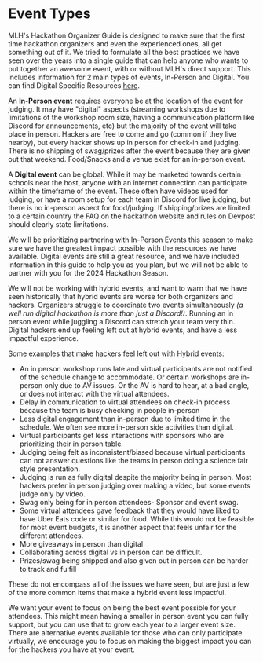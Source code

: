 # Event Types

MLH's Hackathon Organizer Guide is designed to make sure that the first time hackathon organizers and even the experienced ones, all get something out of it. We tried to formulate all the best practices we have seen over the years into a single guide that can help anyone who wants to put together an awesome event, with or without MLH's direct support. This includes information for 2 main types of events, In-Person and Digital. You can find Digital Specific Resources [here](digital-events/).

An **In-Person event** requires everyone be at the location of the event for judging. It may have "digital" aspects (streaming workshops due to limitations of the workshop room size, having a communication platform like Discord for announcements, etc) but the majority of the event will take place in person. Hackers are free to come and go (common if they live nearby), but every hacker shows up in person for check-in and judging. There is no shipping of swag/prizes after the event because they are given out that weekend. Food/Snacks and a venue exist for an in-person event.&#x20;

A **Digital event** can be global. While it may be marketed towards certain schools near the host, anyone with an internet connection can participate within the timeframe of the event. These often have videos used for judging, or have a room setup for each team in Discord for live judging, but there is no in-person aspect for food/judging. If shipping/prizes are limited to a certain country the FAQ on the hackathon website and rules on Devpost should clearly state limitations.&#x20;

We will be prioritizing partnering with In-Person Events this season to make sure we have the greatest impact possible with the resources we have available. Digital events are still a great resource, and we have included information in this guide to help you as you plan, but we will not be able to partner with you for the 2024 Hackathon Season.&#x20;

We will not be working with hybrid events, and want to warn that we have seen historically that hybrid events are worse for both organizers and hackers. Organizers struggle to coordinate two events simultaneously _(a well run digital hackathon is more than just a Discord!)_. Running an in person event while juggling a Discord can stretch your team very thin. Digital hackers end up feeling left out at hybrid events, and have a less impactful experience.&#x20;

Some examples that make hackers feel left out with Hybrid events:

* An in person workshop runs late and virtual participants are not notified of the schedule change to accommodate. Or certain workshops are in-person only due to AV issues. Or the AV is hard to hear, at a bad angle, or does not interact with the virtual attendees.&#x20;
* Delay in communication to virtual attendees on check-in process because the team is busy checking in people in-person
* Less digital engagement than in-person due to limited time in the schedule. We often see more in-person side activities than digital.
* Virtual participants get less interactions with sponsors who are prioritizing their in person table.
* Judging being felt as inconsistent/biased because virtual participants can not answer questions like the teams in person doing a science fair style presentation.
* Judging is run as fully digital despite the majority being in person. Most hackers prefer in person judging over making a video, but some events judge only by video.
* Swag only being for in person attendees- Sponsor and event swag.&#x20;
* Some virtual attendees gave feedback that they would have liked to have Uber Eats code or similar for food. While this would not be feasible for most event budgets, it is another aspect that feels unfair for the different attendees.&#x20;
* More giveaways in person than digital
* Collaborating across digital vs in person can be difficult.&#x20;
* Prizes/swag being shipped and also given out in person can be harder to track and fulfill

These do not encompass all of the issues we have seen, but are just a few of the more common items that make a hybrid event less impactful.&#x20;

We want your event to focus on being the best event possible for your attendees. This might mean having a smaller in person event you can fully support, but you can use that to grow each year to a larger event size. There are alternative events available for those who can only participate virtually, we encourage you to focus on making the biggest impact you can for the hackers you have at your event.&#x20;
